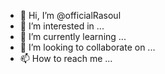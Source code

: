 - 👋 Hi, I’m @officialRasoul
- 👀 I’m interested in ...
- 🌱 I’m currently learning ...
- 💞️ I’m looking to collaborate on ...
- 📫 How to reach me ...

<!---
officialRasoul/officialRasoul is a ✨ special ✨ repository because its `README.md` (this file) appears on your GitHub profile.
You can click the Preview link to take a look at your changes.
--->
